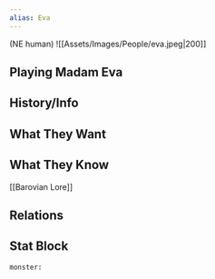 ```yaml
---
alias: Eva
---
```

(NE human)
![[Assets/Images/People/eva.jpeg|200]]
## Playing Madam Eva

## History/Info

## What They Want

## What They Know
[[Barovian Lore]]

## Relations

## Stat Block

```statblock
monster:
```

```dataviewjs
```